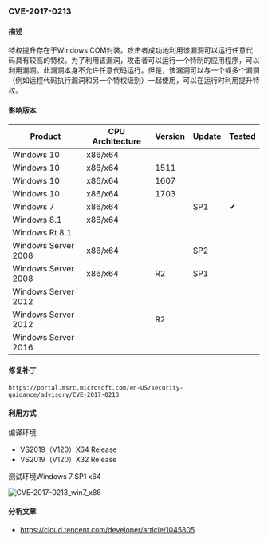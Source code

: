 ### CVE-2017-0213

#### 描述

特权提升存在于Windows COM封装。攻击者成功地利用该漏洞可以运行任意代码具有较高的特权。为了利用该漏洞，攻击者可以运行一个特制的应用程序，可以利用漏洞。此漏洞本身不允许任意代码运行。但是，该漏洞可以与一个或多个漏洞（例如远程代码执行漏洞和另一个特权级别）一起使用，可以在运行时利用提升特权。

#### 影响版本

| Product             | CPU Architecture | Version | Update | Tested             |
| ------------------- | ---------------- | ------- | ------ | ------------------ |
| Windows 10          | x86/x64          |         |        |                    |
| Windows 10          | x86/x64          | 1511    |        |                    |
| Windows 10          | x86/x64          | 1607    |        |                    |
| Windows 10          | x86/x64          | 1703    |        |                    |
| Windows 7           | x86/x64          |         | SP1    | &#10004; |
| Windows 8.1         | x86/x64          |         |        |                    |
| Windows Rt 8.1      |                  |         |        |                    |
| Windows Server 2008 | x86/x64          |         | SP2    |                    |
| Windows Server 2008 | x86/x64          | R2      | SP1    |                    |
| Windows Server 2012 |                  |         |        |                    |
| Windows Server 2012 |                  | R2      |        |                    |
| Windows Server 2016 |                  |         |        |                    |

#### 修复补丁

```
https://portal.msrc.microsoft.com/en-US/security-guidance/advisory/CVE-2017-0213
```

#### 利用方式

编译环境

- VS2019（V120）X64 Release
- VS2019（V120）X32 Release

测试环境Windows 7 SP1 x64

![CVE-2017-0213_win7_x86](https://raw.github.com/Ascotbe/Image/master/Kernelhub/CVE-2017-0213_win7_x86.gif)

#### 分析文章
- https://cloud.tencent.com/developer/article/1045805